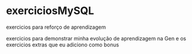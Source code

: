 # exerciciosMySQL
exercicios para reforço de aprendizagem

exercicios para demonstrar minha evolução de aprendizagem na Gen e os exercicios extras que eu adiciono como bonus
